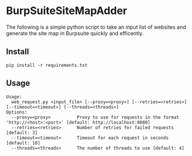 # BurpSuiteSiteMapAdder

The following is a simple python script to take an input list of websites and generate the site map in Burpsuite quickly and efficently. 

## Install
`pip install -r requirements.txt`

## Usage

```
Usage:
  web_request.py <input_file> [--proxy=<proxy>] [--retries=<retries>] [--timeout=<timeout>] [--threads=<threads>]
Options:
  --proxy=<proxy>          Proxy to use for requests in the format 'http://<host>:<port>' [default: http://localhost:8080]
  --retries=<retries>      Number of retries for failed requests [default: 3]
  --timeout=<timeout>      Timeout for each request in seconds [default: 10]
  --threads=<threads>      The number of threads to use [default: 4]
  ```
